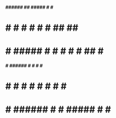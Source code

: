                                           
#####  ######   ##   #####  #    # ###### 
#    # #       #  #  #    # ##  ## #      
#    # #####  #    # #    # # ## # #####  
#####  #      ###### #    # #    # #      
#   #  #      #    # #    # #    # #      
#    # ###### #    # #####  #    # ###### 
                                          

